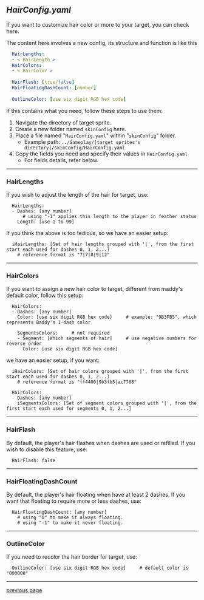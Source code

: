 
## _HairConfig.yaml_
If you want to customize hair color or more to your target, you can check here.

The content here involves a new config, its structure and function is like this
```yaml
  HairLengths:
  - < HairLength >
  HairColors:
  - < HairColor >
  
  HairFlash: [true/false]
  HairFloatingDashCount: [number]
  
  OutlineColor: [use six digit RGB hex code]
```

If this contains what you need, follow these steps to use them:
1. Navigate the directory of target sprite.
2. Create a new folder named `skinConfig` here.
3. Place a file named "`HairConfig.yaml`" within "`skinConfig`" folder.
   * Example path: `../Gameplay/[target sprites's directory]/skinConfig/HairConfig.yaml`
4. Copy the fields you need and specify their values in `HairConfig.yaml`
   * For fields details, refer below.

---
### HairLengths
If you wish to adjust the length of the hair for target, use:
```
  HairLengths:
  - Dashes: [any number]     
      # using "-1" applies this length to the player in feather status
    Length: [use 1 to 99]
```
If you think the above is too tedious, so we have an easier setup:
```
  iHairLengths: [Set of hair lengths grouped with '|', from the first start each used for dashes 0, 1, 2...]     
    # reference format is "7|7|8|9|12"
```

---
### HairColors
If you want to assign a new hair color to target, 
different from maddy's default color, follow this setup:
```
  HairColors:
  - Dashes: [any number]
    Color: [use six digit RGB hex code]     # example: "9B3FB5", which represents Baddy's 1-dash color
	
    SegmentsColors:     # not required
    - Segment: [Which segments of hair]     # use negative numbers for reverse order
      Color: [use six digit RGB hex code]
```  
we have an easier setup, if you want:
```
  iHairColors: [Set of hair colors grouped with '|', from the first start each used for dashes 0, 1, 2...]
    # reference format is "ff4400|9b3fb5|ac7788"

  HairColors:
  - Dashes: [any number]
    iSegmentsColors: [Set of segment colors grouped with '|', from the first start each used for segments 0, 1, 2...]
```

---
### HairFlash
By default, the player's hair flashes when dashes are used or refilled. 
If you wish to disable this feature, use:
```
  HairFlash: false
```

---
### HairFloatingDashCount
By default, the player's hair floating when have at least 2 dashes. If you want that floating to require more or less dashes, use:
```
  HairFloatingDashCount: [any number]
    # using "0" to make it always floating.
    # using "-1" to make it never floating.
```


---
### OutlineColor
If you need to recolor the hair border for target, use:
```
  OutlineColor: [use six digit RGB hex code]     # default color is "000000"
```

---
[previous page](/docs/guide/README.md#more-miscellaneous)
